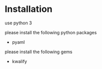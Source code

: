 # Installation

use python 3

please install the following python packages

- pyaml


please install the following gems

- kwalify